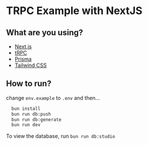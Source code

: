 # TRPC Example with NextJS

## What are you using?

- [Next.js](https://nextjs.org)
- [tRPC](https://trpc.io)
- [Prisma](https://prisma.io)
- [Tailwind CSS](https://tailwindcss.com)

## How to run?

change `env.example` to `.env` and then...

```bash
  bun install
  bun run db:push
  bun run db:generate
  bun run dev
```
To view the database, run `bun run db:studio`
